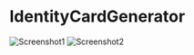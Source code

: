 # IdentityCardGenerator
![Screenshot1](https://user-images.githubusercontent.com/69043339/108584467-c8a4c780-7367-11eb-8d75-8dcda0eb77e7.JPG)
![Screenshot2](https://user-images.githubusercontent.com/69043339/108584471-ca6e8b00-7367-11eb-8ced-50519afaf0d1.JPG)
